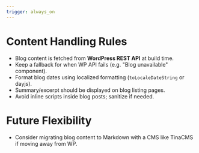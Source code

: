 ```yaml
---
trigger: always_on
---
```


# Content Handling Rules

- Blog content is fetched from **WordPress REST API** at build time.
- Keep a fallback for when WP API fails (e.g. "Blog unavailable" component).
- Format blog dates using localized formatting (`toLocaleDateString` or dayjs).
- Summary/excerpt should be displayed on blog listing pages.
- Avoid inline scripts inside blog posts; sanitize if needed.

# Future Flexibility

- Consider migrating blog content to Markdown with a CMS like TinaCMS if moving away from WP.
